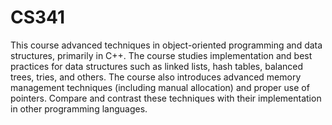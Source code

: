 # CS341
This course advanced techniques in object-oriented programming and data structures, primarily in C++. The course studies implementation and best practices for data structures such as linked lists, hash tables, balanced trees, tries, and others. The course also introduces advanced memory management techniques (including manual allocation) and proper use of pointers. Compare and contrast these techniques with their implementation in other programming languages. 
